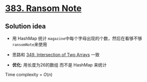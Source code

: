 # [383. Ransom Note](https://leetcode.com/problems/ransom-note/)

## Solution idea

* 用 HashMap 统计 `magazine`中每个字母出现的个数，然后在看够不够`ransomNote`来使用

* 思路和 [349. Intersection of Two Arrays](https://leetcode.com/problems/intersection-of-two-arrays/) 一致

* **优化**: 用长度为26的数组 而不是 HashMap 来统计

Time complexity = $O(n)$